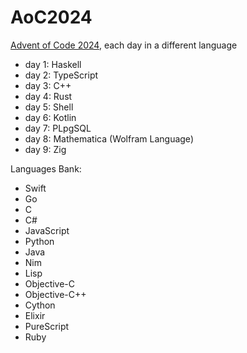 # AoC2024

[Advent of Code 2024](https://adventofcode.com/2024), each day in a different language

- day 1: Haskell
- day 2: TypeScript
- day 3: C++
- day 4: Rust
- day 5: Shell
- day 6: Kotlin
- day 7: PLpgSQL
- day 8: Mathematica (Wolfram Language)
- day 9: Zig

Languages Bank:
- Swift
- Go
- C
- C#
- JavaScript
- Python
- Java
- Nim
- Lisp
- Objective-C
- Objective-C++
- Cython
- Elixir
- PureScript
- Ruby
